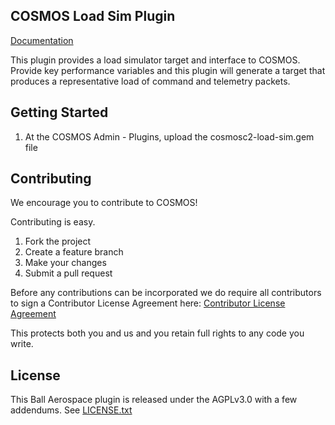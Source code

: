## COSMOS Load Sim Plugin

[Documentation](http://cosmosc2.com)

This plugin provides a load simulator target and interface to COSMOS.  Provide key performance variables and this plugin will generate a target that produces a representative load of command and telemetry packets.

## Getting Started

1.  At the COSMOS Admin - Plugins, upload the cosmosc2-load-sim.gem file

## Contributing

We encourage you to contribute to COSMOS!

Contributing is easy.

1. Fork the project
2. Create a feature branch
3. Make your changes
4. Submit a pull request

Before any contributions can be incorporated we do require all contributors to sign a Contributor License Agreement here:
[Contributor License Agreement](https://docs.google.com/forms/d/1ppnHUSXtY1GRTNPIyUaB1OYHbW5Ca67GFMgMRPBG8u0/viewform)

This protects both you and us and you retain full rights to any code you write.

## License

This Ball Aerospace plugin is released under the AGPLv3.0 with a few addendums. See [LICENSE.txt](LICENSE.txt)
